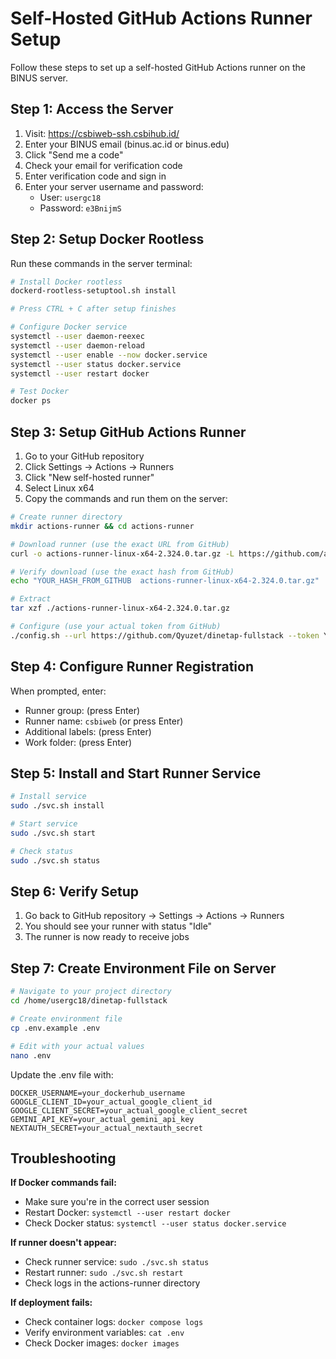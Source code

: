 # Self-Hosted GitHub Actions Runner Setup

Follow these steps to set up a self-hosted GitHub Actions runner on the BINUS server.

## Step 1: Access the Server

1. Visit: https://csbiweb-ssh.csbihub.id/
2. Enter your BINUS email (binus.ac.id or binus.edu)
3. Click "Send me a code"
4. Check your email for verification code
5. Enter verification code and sign in
6. Enter your server username and password:
   - User: `usergc18`
   - Password: `e3BnijmS`

## Step 2: Setup Docker Rootless

Run these commands in the server terminal:

```bash
# Install Docker rootless
dockerd-rootless-setuptool.sh install

# Press CTRL + C after setup finishes

# Configure Docker service
systemctl --user daemon-reexec
systemctl --user daemon-reload
systemctl --user enable --now docker.service
systemctl --user status docker.service
systemctl --user restart docker

# Test Docker
docker ps
```

## Step 3: Setup GitHub Actions Runner

1. Go to your GitHub repository
2. Click Settings → Actions → Runners
3. Click "New self-hosted runner"
4. Select Linux x64
5. Copy the commands and run them on the server:

```bash
# Create runner directory
mkdir actions-runner && cd actions-runner

# Download runner (use the exact URL from GitHub)
curl -o actions-runner-linux-x64-2.324.0.tar.gz -L https://github.com/actions/runner/releases/download/v2.324.0/actions-runner-linux-x64-2.324.0.tar.gz

# Verify download (use the exact hash from GitHub)
echo "YOUR_HASH_FROM_GITHUB  actions-runner-linux-x64-2.324.0.tar.gz" | shasum -a 256 -c

# Extract
tar xzf ./actions-runner-linux-x64-2.324.0.tar.gz

# Configure (use your actual token from GitHub)
./config.sh --url https://github.com/Qyuzet/dinetap-fullstack --token YOUR_TOKEN_FROM_GITHUB
```

## Step 4: Configure Runner Registration

When prompted, enter:
- Runner group: (press Enter)
- Runner name: `csbiweb` (or press Enter)
- Additional labels: (press Enter)
- Work folder: (press Enter)

## Step 5: Install and Start Runner Service

```bash
# Install service
sudo ./svc.sh install

# Start service
sudo ./svc.sh start

# Check status
sudo ./svc.sh status
```

## Step 6: Verify Setup

1. Go back to GitHub repository → Settings → Actions → Runners
2. You should see your runner with status "Idle"
3. The runner is now ready to receive jobs

## Step 7: Create Environment File on Server

```bash
# Navigate to your project directory
cd /home/usergc18/dinetap-fullstack

# Create environment file
cp .env.example .env

# Edit with your actual values
nano .env
```

Update the .env file with:
```
DOCKER_USERNAME=your_dockerhub_username
GOOGLE_CLIENT_ID=your_actual_google_client_id
GOOGLE_CLIENT_SECRET=your_actual_google_client_secret
GEMINI_API_KEY=your_actual_gemini_api_key
NEXTAUTH_SECRET=your_actual_nextauth_secret
```

## Troubleshooting

**If Docker commands fail:**
- Make sure you're in the correct user session
- Restart Docker: `systemctl --user restart docker`
- Check Docker status: `systemctl --user status docker.service`

**If runner doesn't appear:**
- Check runner service: `sudo ./svc.sh status`
- Restart runner: `sudo ./svc.sh restart`
- Check logs in the actions-runner directory

**If deployment fails:**
- Check container logs: `docker compose logs`
- Verify environment variables: `cat .env`
- Check Docker images: `docker images`
